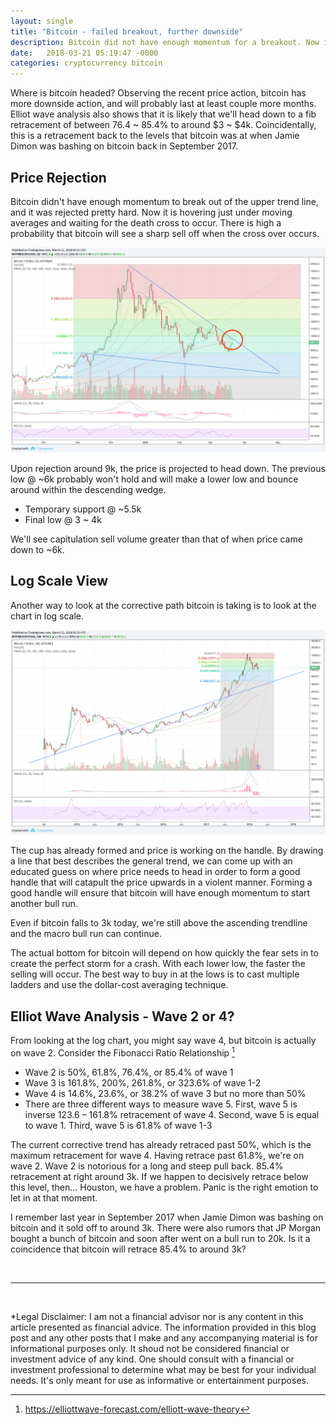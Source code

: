 ```yaml
---
layout: single
title: "Bitcoin - failed breakout, further downside"
description: Bitcoin did not have enough momentum for a breakout. Now it is under the moving averages and is heading directly into the death cross. Where is bitcoin headed? Observing the recent price action, bitcoin has more downside action, and will probably last at least couple more months. Elliot wave analysis also shows that it is likely that we'll head down to a fib retracement of between 76.4 ~ 85.4% to around $3 ~ $4k. Coincidentally, this is a retracement back to the levels that bitcoin was at when Jamie Dimon was bashing on bitcoin back in September 2017.
date:   2018-03-21 05:19:47 -0000
categories: cryptocurrency bitcoin
---
```


Where is bitcoin headed? Observing the recent price action, bitcoin has more downside action, and will probably last at least couple more months. Elliot wave analysis also shows that it is likely that we'll head down to a fib retracement of between 76.4 ~ 85.4% to around $3 ~ $4k. Coincidentally, this is a retracement back to the levels that bitcoin was at when Jamie Dimon was bashing on bitcoin back in September 2017.

## Price Rejection

Bitcoin didn't have enough momentum to break out of the upper trend line, and it was rejected pretty hard. Now it is hovering just under moving averages and waiting for the death cross to occur. There is high a probability that bitcoin will see a sharp sell off when the cross over occurs.

![a](/assets/images/bitcoin-death-cross-2018-03-20.png)

Upon rejection around 9k, the price is projected to head down. The previous low @ ~6k probably won't hold and will make a lower low and bounce around within the descending wedge.

- Temporary support @ ~5.5k
- Final low @ 3 ~ 4k

We'll see capitulation sell volume greater than that of when price came down to ~6k.

## Log Scale View

Another way to look at the corrective path bitcoin is taking is to look at the chart in log scale. 

![a](/assets/images/bitcoin-log-scale-2018-03-20.png)

The cup has already formed and price is working on the handle. By drawing a line that best describes the general trend, we can come up with an educated guess on where price needs to head in order to form a good handle that will catapult the price upwards in a violent manner. Forming a good handle will ensure that bitcoin will have enough momentum to start another bull run.

Even if bitcoin falls to 3k today, we're still above the ascending trendline and the macro bull run can continue. 

The actual bottom for bitcoin will depend on how quickly the fear sets in to create the perfect storm for a crash. With each lower low, the faster the selling will occur. The best way to buy in at the lows is to cast multiple ladders and use the dollar-cost averaging technique. 

## Elliot Wave Analysis - Wave 2 or 4?

From looking at the log chart, you might say wave 4, but bitcoin is actually on wave 2. Consider the Fibonacci Ratio Relationship [^1]

- Wave 2 is 50%, 61.8%, 76.4%, or 85.4% of wave 1
- Wave 3 is 161.8%, 200%, 261.8%, or 323.6% of wave 1-2
- Wave 4 is 14.6%, 23.6%, or 38.2% of wave 3 but no more than 50%
- There are three different ways to measure wave 5. First, wave 5 is inverse 123.6 – 161.8% retracement of wave 4. Second, wave 5 is equal to wave 1. Third, wave 5 is 61.8% of wave 1-3

The current corrective trend has already retraced past 50%, which is the maximum retracement for wave 4. Having retrace past 61.8%, we're on wave 2. Wave 2 is notorious for a long and steep pull back. 85.4% retracement at right around 3k. If we happen to decisively retrace below this level, then... Houston, we have a problem. Panic is the right emotion to let in at that moment.

I remember last year in September 2017 when Jamie Dimon was bashing on bitcoin and it sold off to around 3k. There were also rumors that JP Morgan bought a bunch of bitcoin and soon after went on a bull run to 20k. Is it a coincidence that bitcoin will retrace 85.4% to around 3k? 

<br/>

---

<br/>

*Legal Disclaimer: I am not a financial advisor nor is any content in this article presented as financial advice. The information provided in this blog post and any other posts that I make and any accompanying material is for informational purposes only. It shoud not be considered financial or investment advice of any kind. One should consult with a financial or investment professional to determine what may be best for your individual needs. It's only meant for use as informative or entertainment purposes.


[^1]: https://elliottwave-forecast.com/elliott-wave-theory
